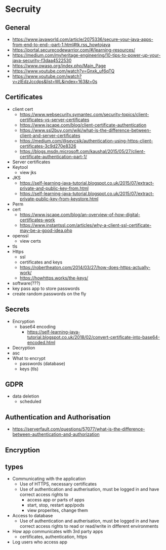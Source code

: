 # Secruity

## General

- https://www.javaworld.com/article/2075336/secure-your-java-apps-from-end-to-end--part-1.html#tk.rss_howtojava
- https://portal.securecodewarrior.com/#/learning-resources/
- https://medium.com/myheritage-engineering/10-tips-to-power-up-your-java-security-f3daa4522530
- https://www.owasp.org/index.php/Main_Page
- https://www.youtube.com/watch?v=Gnxk_uf6qTQ
- https://www.youtube.com/watch?v=zlEdzJccdps&list=WL&index=163&t=0s

## Certificates

- client cert
  - https://www.websecurity.symantec.com/security-topics/client-certificates-vs-server-certificates
  - https://www.jscape.com/blog/client-certificate-authentication
  - https://www.ssl2buy.com/wiki/what-is-the-difference-between-client-and-server-certificates
  - https://medium.com/@sevcsik/authentication-using-https-client-certificates-3c9d270e8326
  - https://blogs.msdn.microsoft.com/kaushal/2015/05/27/client-certificate-authentication-part-1/
- Server certificates
- Keytool
  - view jks
- JKS
  - https://self-learning-java-tutorial.blogspot.co.uk/2015/07/extract-private-and-public-key-from.html
  - https://self-learning-java-tutorial.blogspot.co.uk/2015/07/extract-private-public-key-from-keystore.html
- Perm
- cert
  - https://www.jscape.com/blog/an-overview-of-how-digital-certificates-work
  - https://www.instantssl.com/articles/why-a-client-ssl-certificate-may-be-a-good-idea.php
- openssl
  - view certs
- tls
- Https
  - ssl
  - certificates and keys
  - https://robertheaton.com/2014/03/27/how-does-https-actually-work/
  - https://howhttps.works/the-keys/
- software(???)
- key pass app to store passwords
- create random passwords on the fly

## Secrets

- Encryption
  - base64 encoding
    - https://self-learning-java-tutorial.blogspot.co.uk/2018/02/convert-certificate-into-base64-encoded.html
- Decryption
- asc
- What to encrypt
  - passwords (database)
  - keys (tls)

## GDPR

- data deletion
  - scheduled
## Authentication and Authorisation

- https://serverfault.com/questions/57077/what-is-the-difference-between-authentication-and-authorization

## Encryption

## types

- Communicating with the application
  - Use of HTTPS, necessary certificates
  - Use of authentication and autherisation, must be logged in and have correct access rights to
    - access app or parts of apps
    - start, stop, restart app/pods
    - view properites, change them
- Access to database
  - Use of authentication and autherisation, must be logged in and have correct access rights to read or read/write in different environments
- How app communicates with 3rd party apps
  - certificates, authentication, https
- Log users who access app

